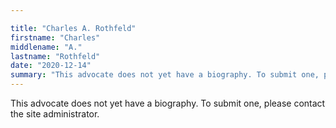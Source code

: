 ```yaml
---

title: "Charles A. Rothfeld"
firstname: "Charles"
middlename: "A."
lastname: "Rothfeld"
date: "2020-12-14"
summary: "This advocate does not yet have a biography. To submit one, please contact the site administrator."
---
```

This advocate does not yet have a biography. To submit one, please contact the site administrator.

